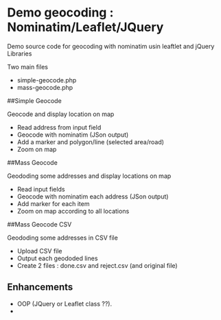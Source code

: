 Demo geocoding : Nominatim/Leaflet/JQuery
==============================

Demo source code for geocoding with nominatim usin leaftlet and jQuery Libraries

Two main files

- simple-geocode.php
- mass-geocode.php

##Simple Geocode

Geocode and display location on map

- Read address from input field
- Geocode with nominatim (JSon output)
- Add a marker and polygon/line (selected area/road)
- Zoom on map

##Mass Geocode

Geododing some addresses and display locations on map

- Read input fields
- Geocode with nominatim each address (JSon output)
- Add marker for each item
- Zoom on map according to all locations

##Mass Geocode CSV

Geododing some addresses in CSV file

- Upload CSV file
- Output each geododed lines
- Create 2 files : done.csv and reject.csv (and original file)

## Enhancements 
- OOP (JQuery or Leaflet class ??).
-
